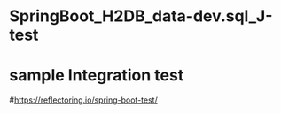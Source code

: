 # SpringBoot_H2DB_data-dev.sql_J-test

# sample Integration test
#https://reflectoring.io/spring-boot-test/
